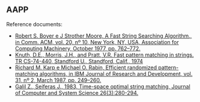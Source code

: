 ## AAPP

Reference documents:
- [Robert S. Boyer e J Strother Moore, A Fast String Searching Algorithm., in Comm. ACM, vol. 20, nº 10, New York, NY, USA, Association for Computing Machinery, October 1977, pp. 762–772.](https://www.cs.utexas.edu/users/moore/publications/fstrpos.pdf)
- [Knuth, D.E., Morris, J.H., and Pratt, V.R. Fast pattern matching in strings. TR CS-74-440, Standford U., Standford, Calif., 1974](https://pdfs.semanticscholar.org/4479/9559a1067e06b5a6bf052f8f10637707928f.pdf)
- [Richard M. Karp e Michael O. Rabin, Efficient randomized pattern-matching algorithms, in IBM Journal of Research and Development, vol. 31, nº 2, March 1987, pp. 249–260.](https://pdfs.semanticscholar.org/c47d/151f09c567013761632c89e237431c6291a2.pdf)
- [Galil Z., Seiferas J., 1983, Time-space optimal string matching, Journal of Computer and System Science 26(3):280-294.](https://www.sciencedirect.com/science/article/pii/0022000083900028)
